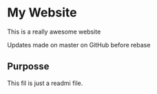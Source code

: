 # My Website

This is a really awesome website

Updates made on master on GitHub before rebase

## Purposse

This fil is just a readmi file.

